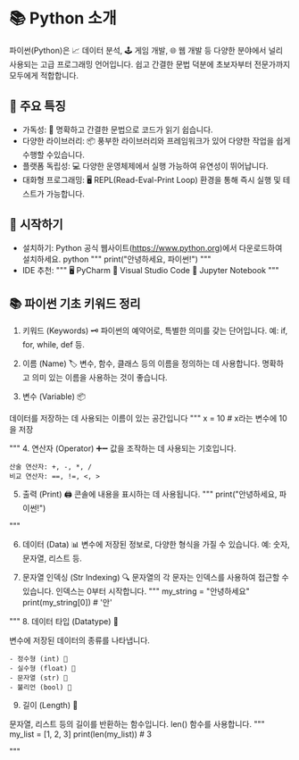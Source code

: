 # 📚 Python 소개

파이썬(Python)은 📈 데이터 분석, 🕹️ 게임 개발, 🌐 웹 개발 등 다양한 분야에서 널리 사용되는 고급 프로그래밍 언어입니다. 쉽고 간결한 문법 덕분에 초보자부터 전문가까지 모두에게 적합합니다.
## 🔑 주요 특징

- 가독성: 📝 명확하고 간결한 문법으로 코드가 읽기 쉽습니다.
- 다양한 라이브러리: 📦 풍부한 라이브러리와 프레임워크가 있어 다양한 작업을 쉽게 수행할 수있습니다.
- 플랫폼 독립성: 💻 다양한 운영체제에서 실행 가능하여 유연성이 뛰어납니다.
- 대화형 프로그래밍: 🖥️ REPL(Read-Eval-Print Loop) 환경을 통해 즉시 실행 및 테스트가 가능합니다.

## 🚀 시작하기

- 설치하기: Python 공식 웹사이트(https://www.python.org)에서 다운로드하여 설치하세요.
    python
"""
print("안녕하세요, 파이썬!")
"""
- IDE 추천:
"""
    🖥️ PyCharm
    📘 Visual Studio Code
    🐍 Jupyter Notebook
"""
## 📚 파이썬 기초 키워드 정리
1. 키워드 (Keywords) 🗝️
파이썬의 예약어로, 특별한 의미를 갖는 단어입니다. 예: if, for, while, def 등.

2. 이름 (Name) 🏷️
변수, 함수, 클래스 등의 이름을 정의하는 데 사용합니다. 명확하고 의미 있는 이름을 사용하는 것이 좋습니다. 

3. 변수 (Variable) 📦

데이터를 저장하는 데 사용되는 이름이 있는 공간입니다
"""
x = 10  # x라는 변수에 10을 저장

"""
4. 연산자 (Operator) ➕➖
값을 조작하는 데 사용되는 기호입니다. 

    산술 연산자: +, -, *, /
    비교 연산자: ==, !=, <, >

5. 출력 (Print) 🖨️
콘솔에 내용을 표시하는 데 사용됩니다.
"""
print("안녕하세요, 파이썬!")

"""

6. 데이터 (Data) 📊
변수에 저장된 정보로, 다양한 형식을 가질 수 있습니다. 예: 숫자, 문자열, 리스트 등.

7. 문자열 인덱싱 (Str Indexing) 🔍
문자열의 각 문자는 인덱스를 사용하여 접근할 수 있습니다. 인덱스는 0부터 시작합니다. 
"""
my_string = "안녕하세요"
print(my_string[0])  # '안'

"""
8. 데이터 타입 (Datatype) 🧩

변수에 저장된 데이터의 종류를 나타냅니다. 

    - 정수형 (int) 📏
    - 실수형 (float) 📐
    - 문자열 (str) 📝
    - 불리언 (bool) 🔳

9. 길이 (Length) 📏

문자열, 리스트 등의 길이를 반환하는 함수입니다. len() 함수를 사용합니다.
"""
my_list = [1, 2, 3]
print(len(my_list))  # 3

"""
